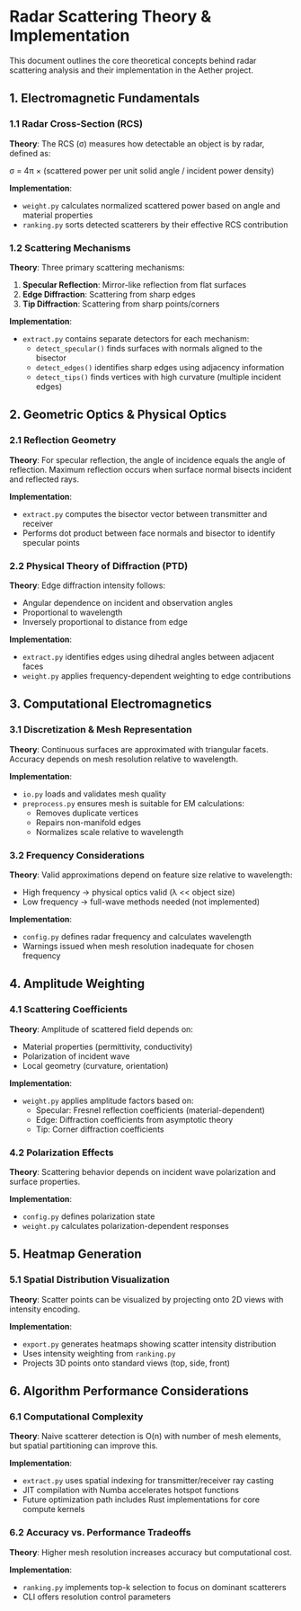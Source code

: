 # Radar Scattering Theory & Implementation

This document outlines the core theoretical concepts behind radar scattering analysis and their implementation in the Aether project.

## 1. Electromagnetic Fundamentals

### 1.1 Radar Cross-Section (RCS)

**Theory**: The RCS (σ) measures how detectable an object is by radar, defined as:

σ = 4π × (scattered power per unit solid angle / incident power density)

**Implementation**: 
- `weight.py` calculates normalized scattered power based on angle and material properties
- `ranking.py` sorts detected scatterers by their effective RCS contribution

### 1.2 Scattering Mechanisms

**Theory**: Three primary scattering mechanisms:
1. **Specular Reflection**: Mirror-like reflection from flat surfaces
2. **Edge Diffraction**: Scattering from sharp edges
3. **Tip Diffraction**: Scattering from sharp points/corners

**Implementation**:
- `extract.py` contains separate detectors for each mechanism:
  - `detect_specular()` finds surfaces with normals aligned to the bisector
  - `detect_edges()` identifies sharp edges using adjacency information
  - `detect_tips()` finds vertices with high curvature (multiple incident edges)

## 2. Geometric Optics & Physical Optics

### 2.1 Reflection Geometry

**Theory**: For specular reflection, the angle of incidence equals the angle of reflection. Maximum reflection occurs when surface normal bisects incident and reflected rays.

**Implementation**:
- `extract.py` computes the bisector vector between transmitter and receiver
- Performs dot product between face normals and bisector to identify specular points

### 2.2 Physical Theory of Diffraction (PTD)

**Theory**: Edge diffraction intensity follows:
- Angular dependence on incident and observation angles
- Proportional to wavelength
- Inversely proportional to distance from edge

**Implementation**:
- `extract.py` identifies edges using dihedral angles between adjacent faces
- `weight.py` applies frequency-dependent weighting to edge contributions

## 3. Computational Electromagnetics

### 3.1 Discretization & Mesh Representation

**Theory**: Continuous surfaces are approximated with triangular facets. Accuracy depends on mesh resolution relative to wavelength.

**Implementation**:
- `io.py` loads and validates mesh quality
- `preprocess.py` ensures mesh is suitable for EM calculations:
  - Removes duplicate vertices
  - Repairs non-manifold edges
  - Normalizes scale relative to wavelength

### 3.2 Frequency Considerations

**Theory**: Valid approximations depend on feature size relative to wavelength:
- High frequency → physical optics valid (λ << object size)
- Low frequency → full-wave methods needed (not implemented)

**Implementation**:
- `config.py` defines radar frequency and calculates wavelength
- Warnings issued when mesh resolution inadequate for chosen frequency

## 4. Amplitude Weighting

### 4.1 Scattering Coefficients

**Theory**: Amplitude of scattered field depends on:
- Material properties (permittivity, conductivity)
- Polarization of incident wave
- Local geometry (curvature, orientation)

**Implementation**:
- `weight.py` applies amplitude factors based on:
  - Specular: Fresnel reflection coefficients (material-dependent)
  - Edge: Diffraction coefficients from asymptotic theory
  - Tip: Corner diffraction coefficients

### 4.2 Polarization Effects

**Theory**: Scattering behavior depends on incident wave polarization and surface properties.

**Implementation**:
- `config.py` defines polarization state
- `weight.py` calculates polarization-dependent responses

## 5. Heatmap Generation

### 5.1 Spatial Distribution Visualization

**Theory**: Scatter points can be visualized by projecting onto 2D views with intensity encoding.

**Implementation**:
- `export.py` generates heatmaps showing scatter intensity distribution
- Uses intensity weighting from `ranking.py`
- Projects 3D points onto standard views (top, side, front)

## 6. Algorithm Performance Considerations

### 6.1 Computational Complexity

**Theory**: Naive scatterer detection is O(n) with number of mesh elements, but spatial partitioning can improve this.

**Implementation**:
- `extract.py` uses spatial indexing for transmitter/receiver ray casting
- JIT compilation with Numba accelerates hotspot functions
- Future optimization path includes Rust implementations for core compute kernels

### 6.2 Accuracy vs. Performance Tradeoffs

**Theory**: Higher mesh resolution increases accuracy but computational cost.

**Implementation**:
- `ranking.py` implements top-k selection to focus on dominant scatterers
- CLI offers resolution control parameters